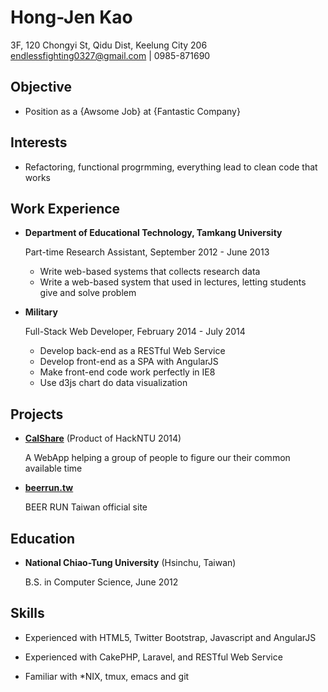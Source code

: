 Hong-Jen Kao
============

3F, 120 Chongyi St, Qidu Dist, Keelung City 206
<endlessfighting0327@gmail.com> | 0985-871690

Objective
---------

*   Position as a {Awsome Job} at {Fantastic Company}


Interests
---------

*   Refactoring, functional progrmming, everything lead to  clean code that works


Work Experience
---------------

*   **Department of Educational Technology, Tamkang University**

    Part-time Research Assistant, September 2012 - June 2013

    -   Write web-based systems that collects research data
    -   Write a web-based system that used in lectures, letting students give and
        solve problem

*   **Military**

    Full-Stack Web Developer, February 2014 - July 2014

    -   Develop back-end as a RESTful Web Service
    -   Develop front-end as a SPA with AngularJS
    -   Make front-end code work perfectly in IE8
    -   Use d3js chart do data visualization


Projects
--------

*   **[CalShare](http://calshare.herokuapp.com)** (Product of HackNTU 2014)

    A WebApp helping a group of people to figure our their common available time

*   **[beerrun.tw](http://beerrun-tw.herokuapp.com)**

    BEER RUN Taiwan official site


Education
---------

*   **National Chiao-Tung University** (Hsinchu, Taiwan)

    B.S. in Computer Science, June 2012


Skills
------

*   Experienced with HTML5, Twitter Bootstrap, Javascript and AngularJS

*   Experienced with CakePHP, Laravel, and RESTful Web Service

*   Familiar with *NIX, tmux, emacs and git


